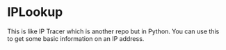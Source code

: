 # IPLookup
This is like IP Tracer which is another repo but in Python. You can use this to get some basic information on an IP address.
